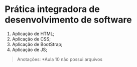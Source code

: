 # Prática integradora de desenvolvimento de software

1. Aplicação de HTML;
2. Aplicação de CSS;
3. Aplicação de BootStrap;
4. Aplicação de JS;

> Anotações:
*Aula 10 não possui arquivos
